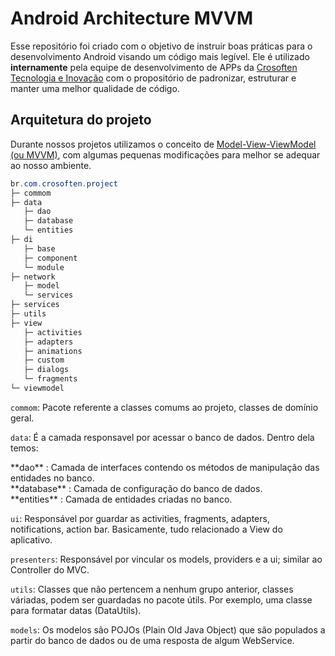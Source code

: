 # Android Architecture MVVM

Esse repositório foi criado com o objetivo de instruir boas práticas para o desenvolvimento Android visando um código mais legível. Ele é utilizado **internamente** pela equipe de desenvolvimento de APPs da [Crosoften Tecnologia e Inovação](https://crosoften.com/) com o propositório de padronizar, estruturar e manter uma melhor qualidade de código.

## Arquitetura do projeto

Durante nossos projetos utilizamos o conceito de [Model-View-ViewModel (ou MVVM)](https://en.wikipedia.org/wiki/Model%E2%80%93view%E2%80%93viewmodel), com algumas pequenas modificações para melhor se adequar ao nosso ambiente.

```java
br.com.crosoften.project
├─ commom
├─ data
   ├─ dao
   ├─ database
   └─ entities
├─ di
   ├─ base
   ├─ component
   └─ module
├─ network
   ├─ model
   └─ services   
├─ services
├─ utils
├─ view
   ├─ activities
   ├─ adapters
   ├─ animations
   ├─ custom
   ├─ dialogs
   └─ fragments
└─ viewmodel
```

`commom`: Pacote referente a classes comums ao projeto, classes de domínio geral.

`data`: É a camada responsavel por acessar o banco de dados. Dentro dela temos:
   <p> 
      **dao** : Camada de interfaces contendo os métodos de manipulação das entidades no banco.<br/> 
      **database** : Camada de configuração do banco de dados.<br/> 
      **entities** : Camada de entidades criadas no banco. 
   </p>
   
`ui`: Responsável por guardar as activities, fragments, adapters, notifications, action bar. Basicamente, tudo relacionado a View do aplicativo.

`presenters`: Responsável por vincular os models, providers e a ui; similar ao Controller do MVC.

`utils`: Classes que não pertencem a nenhum grupo anterior, classes váriadas, podem ser guardadas no pacote útils. Por exemplo, uma classe para formatar datas (DataUtils).

`models`: Os modelos são POJOs (Plain Old Java Object) que são populados a partir do banco de dados ou de uma resposta de algum WebService.

